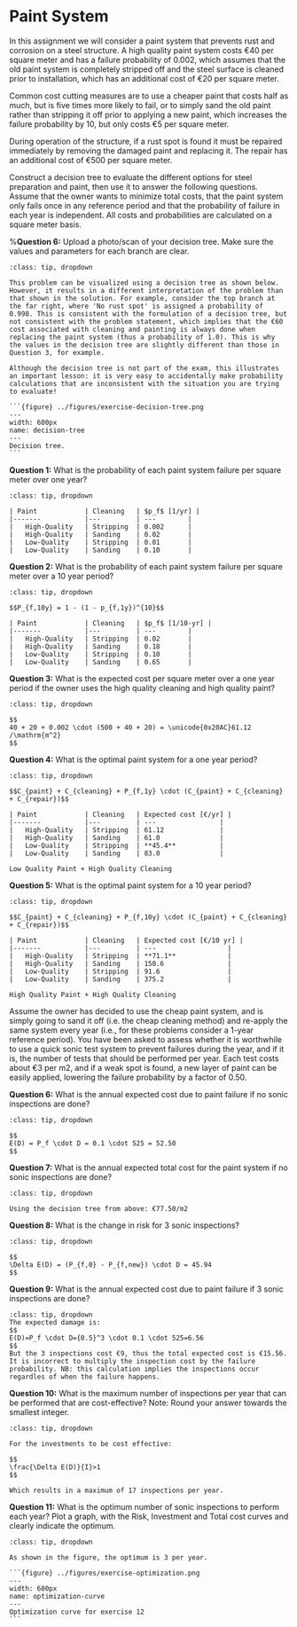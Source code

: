 # Paint System

In this assignment we will consider a paint system that prevents rust and corrosion on a steel structure. A high quality paint system costs €40 per square meter and has a failure probability of 0.002, which assumes that the old paint system is completely stripped off and the steel surface is cleaned prior to installation, which has an additional cost of €20 per square meter. 

Common cost cutting measures are to use a cheaper paint that costs half as much, but is five times more likely to fail, or to simply sand the old paint rather than stripping it off prior to applying a new paint, which increases the failure probability by 10, but only costs €5 per square meter.

During operation of the structure, if a rust spot is found it must be repaired immediately by removing the damaged paint and replacing it. The repair has an additional cost of €500 per square meter. 

Construct a decision tree to evaluate the different options for steel preparation and paint, then use it to answer the following questions. Assume that the owner wants to minimize total costs, that the paint system only fails once in any reference period and that the probability of failure in each year is independent. All costs and probabilities are calculated on a square meter basis. 

%**Question 6:**	Upload a photo/scan of your decision tree. Make sure the values and parameters for each branch are clear.

````{admonition} Decision Tree (not part of MUDE exam)
:class: tip, dropdown

This problem can be visualized using a decision tree as shown below. However, it results in a different interpretation of the problem than that shown in the solution. For example, consider the top branch at the far right, where 'No rust spot' is assigned a probability of 0.998. This is consistent with the formulation of a decision tree, but not consistent with the problem statement, which implies that the €60 cost associated with cleaning and painting is always done when replacing the paint system (thus a probability of 1.0). This is why the values in the decision tree are slightly different than those in Question 3, for example.

Although the decision tree is not part of the exam, this illustrates an important lesson: it is very easy to accidentally make probability calculations that are inconsistent with the situation you are trying to evaluate!

```{figure} ../figures/exercise-decision-tree.png
---
width: 600px
name: decision-tree
---
Decision tree.
```
````

**Question 1:**	What is the probability of each paint system failure per square meter over one year?

```{admonition} Answer
:class: tip, dropdown

| Paint            | Cleaning   | $p_f$ [1/yr] |
|-------           |---         | ---        |
|   High-Quality   | Stripping  | 0.002      |
|   High-Quality   | Sanding    | 0.02       |
|   Low-Quality    | Stripping  | 0.01       |
|   Low-Quality    | Sanding    | 0.10       |
```

**Question 2:**	What is the probability of each paint system failure per square meter over a 10 year period?

```{admonition} Answer
:class: tip, dropdown

$$P_{f,10y} = 1 - (1 - p_{f,1y})^{10}$$

| Paint            | Cleaning   | $p_f$ [1/10-yr] |
|-------           |---         | ---        |
|   High-Quality   | Stripping  | 0.02       |
|   High-Quality   | Sanding    | 0.18       |
|   Low-Quality    | Stripping  | 0.10       |
|   Low-Quality    | Sanding    | 0.65       |
```

**Question 3:**	What is the expected cost per square meter over a one year period if the owner uses the high quality cleaning and high quality paint?

```{admonition} Answer
:class: tip, dropdown 

$$
40 + 20 + 0.002 \cdot (500 + 40 + 20) = \unicode{0x20AC}61.12 /\mathrm{m^2}
$$
```

**Question 4:**	What is the optimal paint system for a one year period?

```{admonition} Answer
:class: tip, dropdown

$$C_{paint} + C_{cleaning} + P_{f,1y} \cdot (C_{paint} + C_{cleaning} + C_{repair})$$

| Paint            | Cleaning   | Expected cost [€/yr] |
|-------           |---         | ---                |
|   High-Quality   | Stripping  | 61.12         	 |
|   High-Quality   | Sanding    | 61.0               |
|   Low-Quality    | Stripping  | **45.4**           |
|   Low-Quality    | Sanding    | 83.0               |

Low Quality Paint + High Quality Cleaning
```

**Question 5:**	What is the optimal paint system for a 10 year period?

```{admonition} Answer
:class: tip, dropdown

$$C_{paint} + C_{cleaning} + P_{f,10y} \cdot (C_{paint} + C_{cleaning} + C_{repair})$$

| Paint            | Cleaning   | Expected cost [€/10 yr] |
|-------           |---         | ---                  |
|   High-Quality   | Stripping  | **71.1**        	   |
|   High-Quality   | Sanding    | 150.6                |
|   Low-Quality    | Stripping  | 91.6                 |
|   Low-Quality    | Sanding    | 375.2                |

High Quality Paint + High Quality Cleaning
```

Assume the owner has decided to use the cheap paint system, and is simply going to sand it off (i.e. the cheap cleaning method) and re-apply the same system every year (i.e., for these problems consider a 1-year reference period). You have been asked to assess whether it is worthwhile to use a quick sonic test system to prevent failures during the year, and if it is, the number of tests that should be performed per year. Each test costs about €3 per m2, and if a weak spot is found, a new layer of paint can be easily applied, lowering the failure probability by a factor of 0.50.

**Question 6:**	What is the annual expected cost due to paint failure if no sonic inspections are done?

```{admonition} Answer
:class: tip, dropdown

$$
E(D) = P_f \cdot D = 0.1 \cdot 525 = 52.50
$$
```

**Question 7:**	What is the annual expected total cost for the paint system if no sonic inspections are done?

```{admonition} Answer
:class: tip, dropdown

Using the decision tree from above: €77.50/m2
```

**Question 8:**	What is the change in risk for 3 sonic inspections?

```{admonition} Answer
:class: tip, dropdown

$$
\Delta E(D) = (P_{f,0} - P_{f,new}) \cdot D = 45.94
$$
```

**Question 9:**	What is the annual expected cost due to paint failure if 3 sonic inspections are done?

```{admonition} Answer
:class: tip, dropdown
The expected damage is:
$$
E(D)=P_f \cdot D={0.5}^3 \cdot 0.1 \cdot 525=6.56
$$
But the 3 inspections cost €9, thus the total expected cost is €15.56. It is incorrect to multiply the inspection cost by the failure probability. NB: this calculation implies the inspections occur regardles of when the failure happens. 

```

**Question 10:**	What is the maximum number of inspections per year that can be performed that are cost-effective? Note: Round your answer towards the smallest integer.

```{admonition} Answer
:class: tip, dropdown

For the investments to be cost effective:

$$
\frac{\Delta E(D)}{I}>1
$$

Which results in a maximum of 17 inspections per year.
```

**Question 11:**	What is the optimum number of sonic inspections to perform each year? Plot a graph, with the Risk, Investment and Total cost curves and clearly indicate the optimum.

````{admonition} Answer
:class: tip, dropdown

As shown in the figure, the optimum is 3 per year.

```{figure} ../figures/exercise-optimization.png
---
width: 600px
name: optimization-curve
---
Optimization curve for exercise 12
```
````